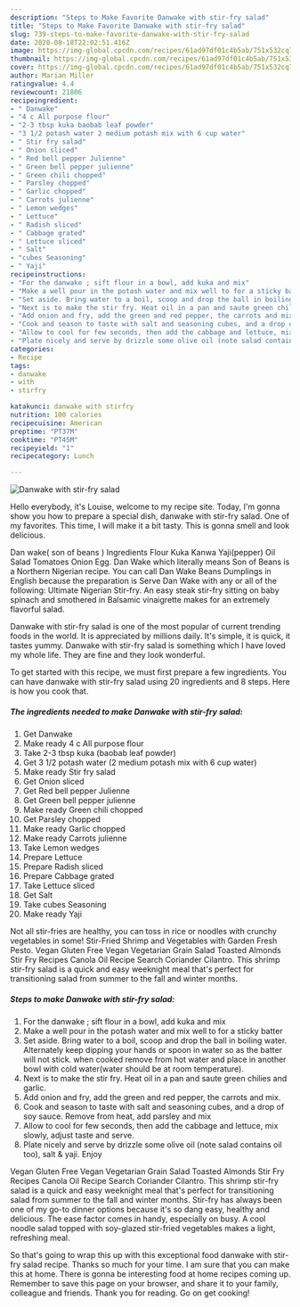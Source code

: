 ```yaml
---
description: "Steps to Make Favorite Danwake with stir-fry salad"
title: "Steps to Make Favorite Danwake with stir-fry salad"
slug: 739-steps-to-make-favorite-danwake-with-stir-fry-salad
date: 2020-08-18T22:02:51.416Z
image: https://img-global.cpcdn.com/recipes/61ad97df01c4b5ab/751x532cq70/danwake-with-stir-fry-salad-recipe-main-photo.jpg
thumbnail: https://img-global.cpcdn.com/recipes/61ad97df01c4b5ab/751x532cq70/danwake-with-stir-fry-salad-recipe-main-photo.jpg
cover: https://img-global.cpcdn.com/recipes/61ad97df01c4b5ab/751x532cq70/danwake-with-stir-fry-salad-recipe-main-photo.jpg
author: Marian Miller
ratingvalue: 4.4
reviewcount: 21806
recipeingredient:
- " Danwake"
- "4 c All purpose flour"
- "2-3 tbsp kuka baobab leaf powder"
- "3 1/2 potash water 2 medium potash mix with 6 cup water"
- " Stir fry salad"
- " Onion sliced"
- " Red bell pepper Julienne"
- " Green bell pepper julienne"
- " Green chili chopped"
- " Parsley chopped"
- " Garlic chopped"
- " Carrots julienne"
- " Lemon wedges"
- " Lettuce"
- " Radish sliced"
- " Cabbage grated"
- " Lettuce sliced"
- " Salt"
- "cubes Seasoning"
- " Yaji"
recipeinstructions:
- "For the danwake ; sift flour in a bowl, add kuka and mix"
- "Make a well pour in the potash water and mix well to for a sticky batter"
- "Set aside. Bring water to a boil, scoop and drop the ball in boiling water. Alternately keep dipping your hands or spoon in water so as the batter will not stick. when cooked remove from hot water and place in another bowl with cold water(water should be at room temperature)."
- "Next is to make the stir fry. Heat oil in a pan and saute green chilies and garlic."
- "Add onion and fry, add the green and red pepper, the carrots and mix."
- "Cook and season to taste with salt and seasoning cubes, and a drop of soy sauce. Remove from heat, add parsley and mix"
- "Allow to cool for few seconds, then add the cabbage and lettuce, mix slowly, adjust taste and serve."
- "Plate nicely and serve by drizzle some olive oil (note salad contains oil too), salt &amp; yaji. Enjoy"
categories:
- Recipe
tags:
- danwake
- with
- stirfry

katakunci: danwake with stirfry 
nutrition: 100 calories
recipecuisine: American
preptime: "PT37M"
cooktime: "PT45M"
recipeyield: "1"
recipecategory: Lunch

---
```



![Danwake with stir-fry salad](https://img-global.cpcdn.com/recipes/61ad97df01c4b5ab/751x532cq70/danwake-with-stir-fry-salad-recipe-main-photo.jpg)

Hello everybody, it's Louise, welcome to my recipe site. Today, I'm gonna show you how to prepare a special dish, danwake with stir-fry salad. One of my favorites. This time, I will make it a bit tasty. This is gonna smell and look delicious.

Dan wake( son of beans ) Ingredients Flour Kuka Kanwa Yaji(pepper) Oil Salad Tomatoes Onion Egg. Dan Wake which literally means Son of Beans is a Northern Nigerian recipe. You can call Dan Wake Beans Dumplings in English because the preparation is Serve Dan Wake with any or all of the following: Ultimate Nigerian Stir-fry. An easy steak stir-fry sitting on baby spinach and smothered in Balsamic vinaigrette makes for an extremely flavorful salad.

Danwake with stir-fry salad is one of the most popular of current trending foods in the world. It is appreciated by millions daily. It's simple, it is quick, it tastes yummy. Danwake with stir-fry salad is something which I have loved my whole life. They are fine and they look wonderful.


To get started with this recipe, we must first prepare a few ingredients. You can have danwake with stir-fry salad using 20 ingredients and 8 steps. Here is how you cook that.

<!--inarticleads1-->

##### The ingredients needed to make Danwake with stir-fry salad:

1. Get  Danwake
1. Make ready 4 c All purpose flour
1. Take 2-3 tbsp kuka (baobab leaf powder)
1. Get 3 1/2 potash water (2 medium potash mix with 6 cup water)
1. Make ready  Stir fry salad
1. Get  Onion sliced
1. Get  Red bell pepper Julienne
1. Get  Green bell pepper julienne
1. Make ready  Green chili chopped
1. Get  Parsley chopped
1. Make ready  Garlic chopped
1. Make ready  Carrots julienne
1. Take  Lemon wedges
1. Prepare  Lettuce
1. Prepare  Radish sliced
1. Prepare  Cabbage grated
1. Take  Lettuce sliced
1. Get  Salt
1. Take cubes Seasoning
1. Make ready  Yaji


Not all stir-fries are healthy, you can toss in rice or noodles with crunchy vegetables in some! Stir-Fried Shrimp and Vegetables with Garden Fresh Pesto. Vegan Gluten Free Vegan Vegetarian Grain Salad Toasted Almonds Stir Fry Recipes Canola Oil Recipe Search Coriander Cilantro. This shrimp stir-fry salad is a quick and easy weeknight meal that&#39;s perfect for transitioning salad from summer to the fall and winter months. 

<!--inarticleads2-->

##### Steps to make Danwake with stir-fry salad:

1. For the danwake ; sift flour in a bowl, add kuka and mix
1. Make a well pour in the potash water and mix well to for a sticky batter
1. Set aside. Bring water to a boil, scoop and drop the ball in boiling water. Alternately keep dipping your hands or spoon in water so as the batter will not stick. when cooked remove from hot water and place in another bowl with cold water(water should be at room temperature).
1. Next is to make the stir fry. Heat oil in a pan and saute green chilies and garlic.
1. Add onion and fry, add the green and red pepper, the carrots and mix.
1. Cook and season to taste with salt and seasoning cubes, and a drop of soy sauce. Remove from heat, add parsley and mix
1. Allow to cool for few seconds, then add the cabbage and lettuce, mix slowly, adjust taste and serve.
1. Plate nicely and serve by drizzle some olive oil (note salad contains oil too), salt &amp; yaji. Enjoy


Vegan Gluten Free Vegan Vegetarian Grain Salad Toasted Almonds Stir Fry Recipes Canola Oil Recipe Search Coriander Cilantro. This shrimp stir-fry salad is a quick and easy weeknight meal that&#39;s perfect for transitioning salad from summer to the fall and winter months. Stir-fry has always been one of my go-to dinner options because it&#39;s so dang easy, healthy and delicious. The ease factor comes in handy, especially on busy. A cool noodle salad topped with soy-glazed stir-fried vegetables makes a light, refreshing meal. 

So that's going to wrap this up with this exceptional food danwake with stir-fry salad recipe. Thanks so much for your time. I am sure that you can make this at home. There is gonna be interesting food at home recipes coming up. Remember to save this page on your browser, and share it to your family, colleague and friends. Thank you for reading. Go on get cooking!
